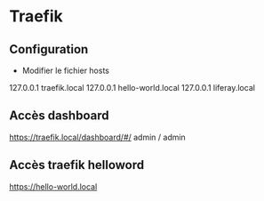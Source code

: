 # Traefik

## Configuration
- Modifier le fichier hosts

127.0.0.1	traefik.local
127.0.0.1	hello-world.local
127.0.0.1	liferay.local


## Accès dashboard 
https://traefik.local/dashboard/#/
admin / admin

## Accès traefik helloword 
https://hello-world.local